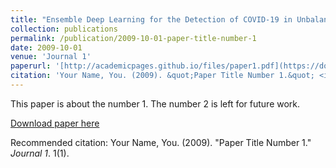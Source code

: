 ```yaml
---
title: "Ensemble Deep Learning for the Detection of COVID-19 in Unbalanced Chest X-ray Dataset"
collection: publications
permalink: /publication/2009-10-01-paper-title-number-1
date: 2009-10-01
venue: 'Journal 1'
paperurl: '[http://academicpages.github.io/files/paper1.pdf](https://doi.org/10.3390/app112210528)'
citation: 'Your Name, You. (2009). &quot;Paper Title Number 1.&quot; <i>Journal 1</i>. 1(1).'
---
```

This paper is about the number 1. The number 2 is left for future work.

[Download paper here](https://doi.org/10.3390/app112210528)

Recommended citation: Your Name, You. (2009). "Paper Title Number 1." <i>Journal 1</i>. 1(1).
